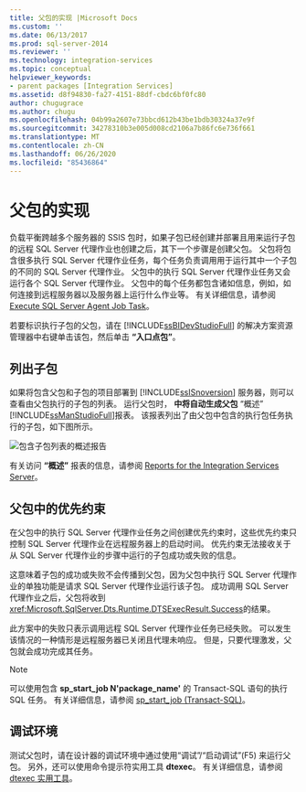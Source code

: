 ```yaml
---
title: 父包的实现 |Microsoft Docs
ms.custom: ''
ms.date: 06/13/2017
ms.prod: sql-server-2014
ms.reviewer: ''
ms.technology: integration-services
ms.topic: conceptual
helpviewer_keywords:
- parent packages [Integration Services]
ms.assetid: d8f94830-fa27-4151-88df-cbdc6bf0fc80
author: chugugrace
ms.author: chugu
ms.openlocfilehash: 04b99a2607e73bbcd612b43be1bdb30324a37e9f
ms.sourcegitcommit: 34278310b3e005d008cd2106a7b86fc6e736f661
ms.translationtype: MT
ms.contentlocale: zh-CN
ms.lasthandoff: 06/26/2020
ms.locfileid: "85436864"
---
```

# <a name="implementation-of-the-parent-package"></a>父包的实现
  负载平衡跨越多个服务器的 SSIS 包时，如果子包已经创建并部署且用来运行子包的远程 SQL Server 代理作业也创建之后，其下一个步骤是创建父包。 父包将包含很多执行 SQL Server 代理作业任务，每个任务负责调用用于运行其中一个子包的不同的 SQL Server 代理作业。 父包中的执行 SQL Server 代理作业任务又会运行各个 SQL Server 代理作业。 父包中的每个任务都包含诸如信息，例如，如何连接到远程服务器以及服务器上运行什么作业等。 有关详细信息，请参阅 [Execute SQL Server Agent Job Task](control-flow/execute-sql-server-agent-job-task.md)。  
  
 若要标识执行子包的父包，请在 [!INCLUDE[ssBIDevStudioFull](../includes/ssbidevstudiofull-md.md)] 的解决方案资源管理器中右键单击该包，然后单击 **“入口点包”**。  
  
## <a name="listing-child-packages"></a>列出子包  
 如果将包含父包和子包的项目部署到 [!INCLUDE[ssISnoversion](../includes/ssisnoversion-md.md)] 服务器，则可以查看由父包执行的子包的列表。 运行父包时， **中将自动生成父包** “概述” [!INCLUDE[ssManStudioFull](../includes/ssmanstudiofull-md.md)]报表。 该报表列出了由父包中包含的执行包任务执行的子包，如下图所示。  
  
 ![包含子包列表的概述报告](media/overviewreport-childpackagelisting.png "包含子包列表的概述报告")  
  
 有关访问 **“概述”** 报表的信息，请参阅 [Reports for the Integration Services Server](../../2014/integration-services/reports-for-the-integration-services-server.md)。  
  
## <a name="precedence-constraints-in-the-parent-package"></a>父包中的优先约束  
 在父包中的执行 SQL Server 代理作业任务之间创建优先约束时，这些优先约束只控制 SQL Server 代理作业在远程服务器上的启动时间。 优先约束无法接收关于从 SQL Server 代理作业的步骤中运行的子包成功或失败的信息。  
  
 这意味着子包的成功或失败不会传播到父包，因为父包中执行 SQL Server 代理作业的单独功能是请求 SQL Server 代理作业运行该子包。 成功调用 SQL Server 代理作业之后，父包将收到<xref:Microsoft.SqlServer.Dts.Runtime.DTSExecResult.Success>的结果。  
  
 此方案中的失败只表示调用远程 SQL Server 代理作业任务已经失败。 可以发生该情况的一种情形是远程服务器已关闭且代理未响应。 但是，只要代理激发，父包就会成功完成其任务。  
  
> [!NOTE]  
>  可以使用包含 **sp_start_job N'package_name'** 的 Transact-SQL 语句的执行 SQL 任务。 有关详细信息，请参阅 [sp_start_job (Transact-SQL)](/sql/relational-databases/system-stored-procedures/sp-start-job-transact-sql)。  
  
## <a name="debugging-environment"></a>调试环境  
 测试父包时，请在设计器的调试环境中通过使用“调试”/“启动调试”(F5) 来运行父包。 另外，还可以使用命令提示符实用工具 **dtexec**。 有关详细信息，请参阅 [dtexec 实用工具](packages/dtexec-utility.md)。  
  
  
